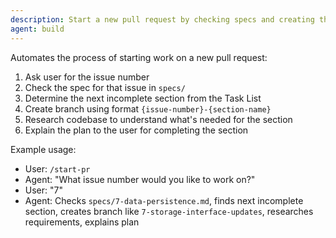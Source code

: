 ```yaml
---
description: Start a new pull request by checking specs and creating the appropriate branch
agent: build
---
```


Automates the process of starting work on a new pull request:

1. Ask user for the issue number
2. Check the spec for that issue in `specs/`
3. Determine the next incomplete section from the Task List
4. Create branch using format `{issue-number}-{section-name}`
5. Research codebase to understand what's needed for the section
6. Explain the plan to the user for completing the section

Example usage:
- User: `/start-pr`
- Agent: "What issue number would you like to work on?"
- User: "7"
- Agent: Checks `specs/7-data-persistence.md`, finds next incomplete section, creates branch like `7-storage-interface-updates`, researches requirements, explains plan